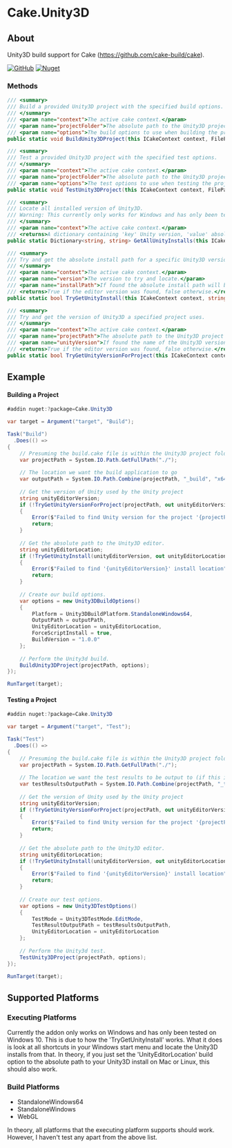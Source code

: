 # Cake.Unity3D

## About

Unity3D build support for Cake (https://github.com/cake-build/cake).

[![GitHub](https://img.shields.io/github/license/samoatesgames/Cake.Unity3D.svg?style=flat-square)](https://github.com/samoatesgames/Cake.Unity3D/blob/master/LICENSE)
[![Nuget](https://img.shields.io/nuget/dt/Cake.Unity3D.svg?label=Nuget&style=flat-square)](https://www.nuget.org/packages/Cake.Unity3D/)

### Methods

```csharp
/// <summary>
/// Build a provided Unity3D project with the specified build options.
/// </summary>
/// <param name="context">The active cake context.</param>
/// <param name="projectFolder">The absolute path to the Unity3D project to build.</param>
/// <param name="options">The build options to use when building the project.</param>
public static void BuildUnity3DProject(this ICakeContext context, FilePath projectFolder, Unity3DBuildOptions options)
```

```csharp
/// <summary>
/// Test a provided Unity3D project with the specified test options.
/// </summary>
/// <param name="context">The active cake context.</param>
/// <param name="projectFolder">The absolute path to the Unity3D project to test.</param>
/// <param name="options">The test options to use when testing the project.</param>
public static void TestUnity3DProject(this ICakeContext context, FilePath projectFolder, Unity3DTestOptions options)
```

```csharp
/// <summary>
/// Locate all installed version of Unity3D.
/// Warning: This currently only works for Windows and has only been tested on Windows 10.
/// </summary>
/// <param name="context">The active cake context.</param>
/// <returns>A dictionary containing 'key' Unity version, 'value' absolute install path</returns>
public static Dictionary<string, string> GetAllUnityInstalls(this ICakeContext context)
```

```csharp
/// <summary>
/// Try and get the absolute install path for a specific Unity3D version.
/// </summary>
/// <param name="context">The active cake context.</param>
/// <param name="version">The version to try and locate.</param>
/// <param name="installPath">If found the absolute install path will be written to this out variable</param>
/// <returns>True if the editor version was found, false otherwise.</returns>
public static bool TryGetUnityInstall(this ICakeContext context, string version, out string installPath)
```

```csharp
/// <summary>
/// Try and get the version of Unity3D a specified project uses.
/// </summary>
/// <param name="context">The active cake context.</param>
/// <param name="projectPath">The absolute path to the Unity3D project we want to get the Unity3D version for.</param>
/// <param name="unityVersion">If found the name of the Unity3D version used for the project.</param>
/// <returns>True if the editor version was found, false otherwise.</returns>
public static bool TryGetUnityVersionForProject(this ICakeContext context, string projectPath, out string unityVersion)
```

## Example

#### Building a Project

```csharp
#addin nuget:?package=Cake.Unity3D

var target = Argument("target", "Build");

Task("Build")
  .Does(() =>
{
	// Presuming the build.cake file is within the Unity3D project folder.
	var projectPath = System.IO.Path.GetFullPath("./");
	
	// The location we want the build application to go
	var outputPath = System.IO.Path.Combine(projectPath, "_build", "x64", "example.exe");
	
	// Get the version of Unity used by the Unity project
	string unityEditorVersion;
	if (!TryGetUnityVersionForProject(projectPath, out unityEditorVersion))
	{
		Error($"Failed to find Unity version for the project '{projectPath}'");
		return;
	}
	
	// Get the absolute path to the Unity3D editor.
	string unityEditorLocation;
	if (!TryGetUnityInstall(unityEditorVersion, out unityEditorLocation)) 
	{
		Error($"Failed to find '{unityEditorVersion}' install location");
		return;
	}
	
	// Create our build options.
	var options = new Unity3DBuildOptions()
	{
		Platform = Unity3DBuildPlatform.StandaloneWindows64,
		OutputPath = outputPath,
		UnityEditorLocation = unityEditorLocation,
		ForceScriptInstall = true,
		BuildVersion = "1.0.0"
	};
	
	// Perform the Unity3d build.
	BuildUnity3DProject(projectPath, options);
});

RunTarget(target);
```

#### Testing a Project

```csharp
#addin nuget:?package=Cake.Unity3D

var target = Argument("target", "Test");

Task("Test")
  .Does(() =>
{
	// Presuming the build.cake file is within the Unity3D project folder.
	var projectPath = System.IO.Path.GetFullPath("./");
	
	// The location we want the test results to be output to (if this isn't specified the file will be output to 'test_results.xml' in the root Unity Project folder)
	var testResultsOutputPath = System.IO.Path.Combine(projectPath, "_test_results.xml");
	
	// Get the version of Unity used by the Unity project
	string unityEditorVersion;
	if (!TryGetUnityVersionForProject(projectPath, out unityEditorVersion))
	{
		Error($"Failed to find Unity version for the project '{projectPath}'");
		return;
	}
	
	// Get the absolute path to the Unity3D editor.
	string unityEditorLocation;
	if (!TryGetUnityInstall(unityEditorVersion, out unityEditorLocation)) 
	{
		Error($"Failed to find '{unityEditorVersion}' install location");
		return;
	}
	
	// Create our test options.
	var options = new Unity3DTestOptions()
	{
		TestMode = Unity3DTestMode.EditMode,
		TestResultOutputPath = testResultsOutputPath,
		UnityEditorLocation = unityEditorLocation
	};
	
	// Perform the Unity3d test.
	TestUnity3DProject(projectPath, options);
});

RunTarget(target);
```

## Supported Platforms

### Executing Platforms

Currently the addon only works on Windows and has only been tested on Windows 10.
This is due to how the 'TryGetUnityInstall' works. What it does is look at all shortcuts in your Windows start menu and locate
the Unity3D installs from that. In theory, if you just set the 'UnityEditorLocation' build option to the absolute path to
your Unity3D install on Mac or Linux, this should also work.

### Build Platforms

* StandaloneWindows64
* StandaloneWindows
* WebGL

In theory, all platforms that the executing platform supports should work. However, I haven't test any apart from the above list.
